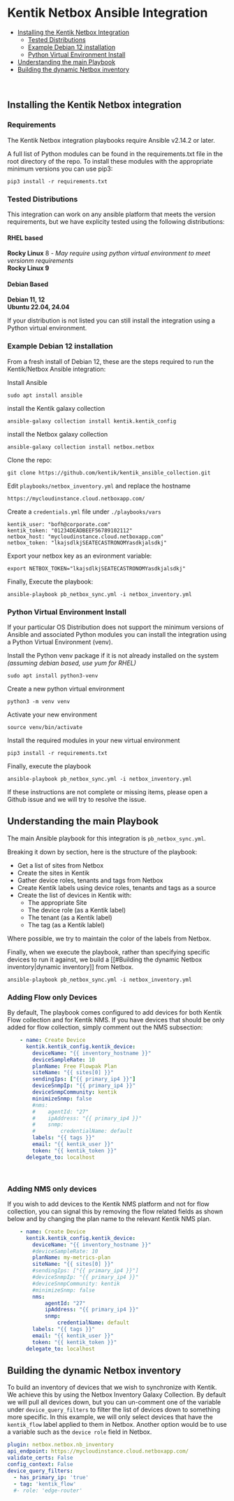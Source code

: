 

# Kentik Netbox Ansible Integration



- [Installing the Kentik Netbox Integration](#installing-the-kentik-netbox-integration)
	- [Tested Distributions](#tested-distributions)
	- [Example Debian 12 installation](#example-debian-12-installation)
	- [Python Virtual Environment Install](#python-virtual-environment-install)
- [Understanding the main Playbook](#understanding-the-main-playbook)
- [Building the dynamic Netbox inventory](#building-the-dynamic-netbox-inventory)
<br/>


## Installing the Kentik Netbox integration

### Requirements

The Kentik Netbox integration playbooks require Ansible v2.14.2 or later. 

A full list of Python modules can be found in the requirements.txt file in the root directory of the repo. To install these modules with the appropriate minimum versions you can use pip3:

````
pip3 install -r requirements.txt
````


### Tested Distributions

This integration can work on any ansible platform that meets the version requirements, but we have explicity tested using the following distributions:

#### RHEL based
**Rocky Linux** 8 - *May require using python virtual environment to meet versionm requirements*<br/>
**Rocky Linux 9** 

#### Debian Based
**Debian 11, 12**<br/>
**Ubuntu 22.04, 24.04**

If your distribution is not listed you can still install the integration using a Python virtual environment. 

### Example Debian 12 installation

From a fresh install of Debian 12, these are the steps required to run the Kentik/Netbox Ansible integration:

Install Ansible
```
sudo apt install ansible
```

install the Kentik galaxy collection
```
ansible-galaxy collection install kentik.kentik_config
```

install the Netbox galaxy collection
```
ansible-galaxy collection install netbox.netbox
```

Clone the repo:
```
git clone https://github.com/kentik/kentik_ansible_collection.git
```

Edit `playbooks/netbox_inventory.yml` and replace the hostname
```
https://mycloudinstance.cloud.netboxapp.com/
```

Create a `credentials.yml` file under `./playbooks/vars`

```
kentik_user: "bofh@corporate.com"
kentik_token: "01234DEADBEEF56789102112"
netbox_host: "mycloudinstance.cloud.netboxapp.com"
netbox_token: "lkajsdlkjSEATECASTRONOMYasdkjalsdkj"
```

Export your netbox key as an evironment variable:
```
export NETBOX_TOKEN="lkajsdlkjSEATECASTRONOMYasdkjalsdkj"
```

Finally, Execute the playbook:
```
ansible-playbook pb_netbox_sync.yml -i netbox_inventory.yml
```


### Python Virtual Environment Install

If your particular OS Distribution does not support the minimum versions of Ansible and associated Python modules you can install the integration using a Python Virtual Environment (venv).

Install the Python venv package if it is not already installed on the system *(assuming debian based, use yum for RHEL)*
```
sudo apt install python3-venv
```

Create a new python virtual environment
```
python3 -m venv venv
```

Activate your new environment 
```
source venv/bin/activate
```

Install the required modules in your new virtual environment
```
pip3 install -r requirements.txt
```

Finally, execute the playbook
```
ansible-playbook pb_netbox_sync.yml -i netbox_inventory.yml
```


If these instructions are not complete or missing items, please open a Github issue and we will try to resolve the issue. 



## Understanding the main Playbook

The main Ansible playbook for this integration is `pb_netbox_sync.yml`. 

Breaking it down by section, here is the structure of the playbook:

- Get a list of sites from Netbox
- Create the sites in Kentik
- Gather device roles, tenants and tags from Netbox
- Create Kentik labels using device roles, tenants and tags as a source
- Create the list of devices in Kentik with:
	- The appropriate Site
	- The device role (as a Kentik label)
	- The tenant (as a Kentik label)
	- The tag (as a Kentik lablel)

Where possible, we try to maintain the color of the labels from Netbox. 

Finally, when we execute the playbook, rather than specifying specific devices to run it against, we build a [[#Building the dynamic Netbox inventory|dynamic inventory]] from Netbox. 

```
ansible-playbook pb_netbox_sync.yml -i netbox_inventory.yml
```
### Adding Flow only Devices

By default, The playbook comes configured to add devices for both Kentik Flow collection and for Kentik NMS. If you have devices that should be only added for flow collection, simply comment out the NMS subsection:

```yaml
    - name: Create Device
      kentik.kentik_config.kentik_device:
        deviceName: "{{ inventory_hostname }}"
        deviceSampleRate: 10
        planName: Free Flowpak Plan
        siteName: "{{ sites[0] }}"
        sendingIps: ["{{ primary_ip4 }}"]
        deviceSnmpIp: "{{ primary_ip4 }}"
        deviceSnmpCommunity: kentik
        minimizeSnmp: false
        #nms:
        #    agentId: "27"
        #    ipAddress: "{{ primary_ip4 }}"
        #    snmp:
        #        credentialName: default
        labels: "{{ tags }}"
        email: "{{ kentik_user }}"
        token: "{{ kentik_token }}"
      delegate_to: localhost
```
<br/>

### Adding NMS only devices

If you wish to add devices to the Kentik NMS platform and not for flow collection, you can signal this by removing the flow related fields as shown below and by changing the plan name to the relevant Kentik NMS plan. 

```yaml
    - name: Create Device
      kentik.kentik_config.kentik_device:
        deviceName: "{{ inventory_hostname }}"
        #deviceSampleRate: 10
        planName: my-metrics-plan
        siteName: "{{ sites[0] }}"
        #sendingIps: ["{{ primary_ip4 }}"]
        #deviceSnmpIp: "{{ primary_ip4 }}"
        #deviceSnmpCommunity: kentik
        #minimizeSnmp: false
        nms:
            agentId: "27"
            ipAddress: "{{ primary_ip4 }}"
            snmp:
                credentialName: default
        labels: "{{ tags }}"
        email: "{{ kentik_user }}"
        token: "{{ kentik_token }}"
      delegate_to: localhost
```



## Building the dynamic Netbox inventory

 To build an inventory of devices that we wish to synchronize with Kentik. We achieve this by using the Netbox Inventory Galaxy Collection. By default we will pull all devices down, but you can un-comment one of the variable under `device_query_filters` to filter the list of devices down to something more specific. In this example, we will only select devices that have the `kentik_flow` label applied to them in Netbox. Another option would be to use a variable such as the `device role` field in Netbox. 

```yaml
plugin: netbox.netbox.nb_inventory
api_endpoint: https://mycloudinstance.cloud.netboxapp.com/
validate_certs: False
config_context: False
device_query_filters:
  - has_primary_ip: 'true'
  - tag: 'kentik_flow'
  #- role: 'edge-router'
```

<br/>

